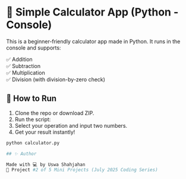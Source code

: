 # 🧮 Simple Calculator App (Python - Console)

This is a beginner-friendly calculator app made in Python. It runs in the console and supports:

✅ Addition  
✅ Subtraction  
✅ Multiplication  
✅ Division (with division-by-zero check)

## 🚀 How to Run

1. Clone the repo or download ZIP.
2. Run the script:
3. Select your operation and input two numbers.
4. Get your result instantly!
```bash
python calculator.py

## ✨ Author

Made with 💻 by Uswa Shahjahan  
📅 Project #2 of 5 Mini Projects (July 2025 Coding Series)